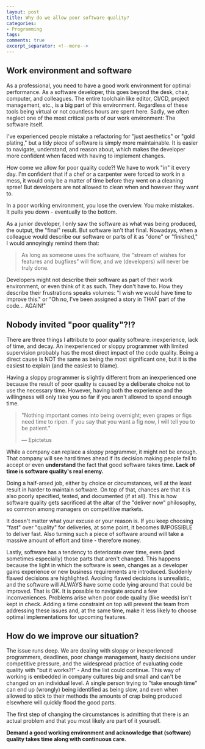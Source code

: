 ```yaml
---
layout: post
title: Why do we allow poor software quality?
categories:
- Programming
tags:
comments: true
excerpt_separator: <!--more-->
---
```



## Work environment and software

As a professional, you need to have a good work environment for optimal
performance. As a software developer, this goes beyond the desk, chair,
computer, and colleagues. The entire toolchain like editor, CI/CD, project
management, etc., is a big part of this environment. Regardless of these tools
being virtual or not countless hours are spent here. Sadly, we often neglect one
of the most critical parts of our work environment: The software itself.

<!--more-->

I've experienced people mistake a refactoring for "just aesthetics" or "gold
plating," but a tidy piece of software is simply more maintainable. It is easier
to navigate, understand, and reason about, which makes the developer more
confident when faced with having to implement changes.

How come we allow for poor quality code?! We have to work "in" it every day. I'm
confident that if a chef or a carpenter were forced to work in a mess, it would
only be a matter of time before they went on a cleaning spree! But developers
are not allowed to clean when and however they want to.

In a poor working environment, you lose the overview. You make mistakes. It
pulls you down - eventually to the bottom.

As a junior developer, I only saw the software as what was being produced, the
output, the "final" result. But software isn't that final. Nowadays, when a
colleague would describe our software or parts of it as "done" or "finished," I
would annoyingly remind them that:

> As long as someone uses the software, the "stream of wishes for features and
> bugfixes" will flow, and we (developers) will never be truly done.

Developers might not describe their software as part of their work environment,
or even think of it as such. They don't have to. How they describe their
frustrations speaks volumes: "I wish we would have time to improve this." or "Oh
no, I've been assigned a story in THAT part of the code... AGAIN!"


## Nobody invited "poor quality"?!?

There are three things I attribute to poor quality software: inexperience, lack
of time, and decay. An inexperienced or sloppy programmer with limited
supervision probably has the most direct impact of the code quality. Being a
direct cause is NOT the same as being the most significant one, but it is the
easiest to explain (and the easiest to blame).

Having a sloppy programmer is slightly different from an inexperienced one
because the result of poor quality is caused by a deliberate choice not to use
the necessary time. However, having both the experience and the willingness will
only take you so far if you aren't allowed to spend enough time.

> "Nothing important comes into being overnight; even grapes or figs need time
> to ripen. If you say that you want a fig now, I will tell you to be patient."
>
> — Epictetus

While a company can replace a sloppy programmer, it might not be enough. That
company will see hard times ahead if its decision making people fail to accept or
even **understand** the fact that good software takes time. **Lack of time is
software quality's real enemy.**

Doing a half-arsed job, either by choice or circumstances, will at the least
result in harder to maintain software. On top of that, chances are that it is
also poorly specified, tested, and documented (if at all). This is how software
quality gets sacrificed at the altar of the "deliver now" philosophy, so common
among managers on competitive markets.

It doesn't matter what your excuse or your reason is. If you keep choosing
"fast" over "quality" for deliveries, at some point, it becomes IMPOSSIBLE to
deliver fast. Also turning such a piece of software around will take a massive
amount of effort and time - therefore money.

Lastly, software has a tendency to deteriorate over time, even (and sometimes
especially) those parts that aren't changed. This happens because the light in
which the software is seen, changes as a developer gains experience or new
business requirements are introduced. Suddenly flawed decisions are highlighted.
Avoiding flawed decisions is unrealistic, and the software will ALWAYS have some
code lying around that could be improved. That is OK. It is possible to navigate
around a few inconveniences. Problems arise when poor code quality (like weeds)
isn't kept in check. Adding a time constraint on top will prevent the team from
addressing these issues and, at the same time, make it less likely to choose
optimal implementations for upcoming features.


## How do we improve our situation?

The issue runs deep. We are dealing with sloppy or inexperienced programmers,
deadlines, poor change management, hasty decisions under competitive pressure,
and the widespread practice of evaluating code quality with "but it works?!" -
And the list could continue. This way of working is embedded in company cultures
big and small and can't be changed on an individual level. A single person
trying to "take enough time" can end up (wrongly) being identified as being
slow, and even when allowed to stick to their methods the amounts of crap being
produced elsewhere will quickly flood the good parts.

The first step of changing the circumstances is admitting that there is an
actual problem and that you most likely are part of it yourself.

**Demand a good working environment and acknowledge that (software) quality
takes time along with continuous care.**
